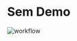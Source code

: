 <b><h1>Sem Demo</h1></b>
![workflow](https://github.com/SaiWannaAung1/sem/actions/workflows/main.yml/badge.svg)
